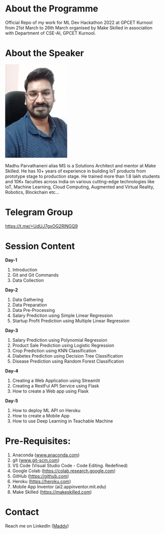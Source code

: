 # About the Programme

Official Repo of my work for ML Dev Hackathon 2022 at GPCET Kurnool from 21st March to 26th March organised by Make Skilled in association with Department of CSE-AI, GPCET Kurnool.

# About the Speaker

<img src="https://raw.githubusercontent.com/madblocksgit/ETAI-2021---VSSUT-11th-aug-iot-session/main/maddy.jpg" height="300" width="200" />

Madhu Parvathaneni alias MS is a Solutions Architect and mentor at Make Skilled. He has 10+ years of experience in building IoT products from prototype stage to production stage. He trained more than 1.8 lakh students and 10K+ faculties across India on various cutting-edge technologies like IoT, Machine Learning, Cloud Computing, Augmented and Virtual Reality, Robotics, Blockchain etc...

# Telegram Group
https://t.me/+UdUJ7gxOG2RlNGQ9


# Session Content
<b>Day-1</b>

1. Introduction
2. Git and Git Commands
3. Data Collection

<b>Day-2</b>
1. Data Gathering 
2. Data Preparation
3. Data Pre-Processing
4. Salary Prediction using Simple Linear Regression
5. Startup Profit Prediction using Multiple Linear Regression

<b>Day-3</b>
1. Salary Prediction using Polynomial Regression
2. Product Sale Prediction using Logistic Regression
3. Crop Prediction using KNN Classification
4. Diabetes Prediction using Decision Tree Classification
5. Disease Prediction using Random Forest Classification

<b>Day-4</b>
1. Creating a Web Application using Streamlit
2. Creating a RestFul API Service using Flask
3. How to create a Web app using Flask

<b>Day-5</b>
1. How to deploy ML API on Heroku
2. How to create a Mobile App
3. How to use Deep Learning in Teachable Machine

# Pre-Requisites: 

1. Anaconda (www.anaconda.com)
2. git (www.git-scm.com)
3. VS Code (Visual Studio Code - Code Editing. Redefined)
4. Google Colab (https://colab.research.google.com)
5. GitHub (https://github.com)
6. Heroku (https://heroku.com)
7. Mobile App Inventor (ai2.appinventor.mit.edu)
8. Make Skilled (https://makeskilled.com)


# Contact
Reach me on LinkedIn (<a href="https://www.linkedin.com/in/madhupiot/">Maddy</a>)
